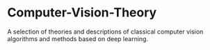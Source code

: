 # Computer-Vision-Theory
A selection of theories and descriptions of classical computer vision algorithms and methods based on deep learning.
